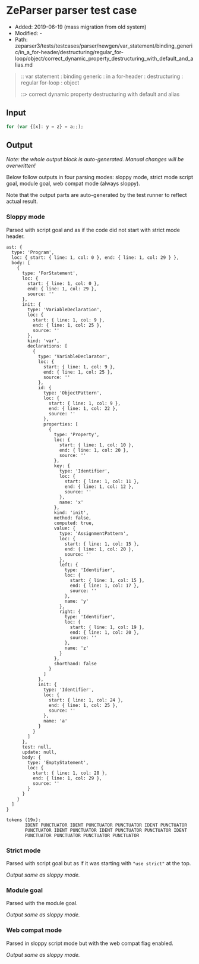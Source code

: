 # ZeParser parser test case

- Added: 2019-06-19 (mass migration from old system)
- Modified: -
- Path: zeparser3/tests/testcases/parser/newgen/var_statement/binding_generic/in_a_for-header/destructuring/regular_for-loop/object/correct_dynamic_property_destructuring_with_default_and_alias.md

> :: var statement : binding generic : in a for-header : destructuring : regular for-loop : object
>
> ::> correct dynamic property destructuring with default and alias

## Input

`````js
for (var {[x]: y = z} = a;;);
`````

## Output

_Note: the whole output block is auto-generated. Manual changes will be overwritten!_

Below follow outputs in four parsing modes: sloppy mode, strict mode script goal, module goal, web compat mode (always sloppy).

Note that the output parts are auto-generated by the test runner to reflect actual result.

### Sloppy mode

Parsed with script goal and as if the code did not start with strict mode header.

`````
ast: {
  type: 'Program',
  loc: { start: { line: 1, col: 0 }, end: { line: 1, col: 29 } },
  body: [
    {
      type: 'ForStatement',
      loc: {
        start: { line: 1, col: 0 },
        end: { line: 1, col: 29 },
        source: ''
      },
      init: {
        type: 'VariableDeclaration',
        loc: {
          start: { line: 1, col: 9 },
          end: { line: 1, col: 25 },
          source: ''
        },
        kind: 'var',
        declarations: [
          {
            type: 'VariableDeclarator',
            loc: {
              start: { line: 1, col: 9 },
              end: { line: 1, col: 25 },
              source: ''
            },
            id: {
              type: 'ObjectPattern',
              loc: {
                start: { line: 1, col: 9 },
                end: { line: 1, col: 22 },
                source: ''
              },
              properties: [
                {
                  type: 'Property',
                  loc: {
                    start: { line: 1, col: 10 },
                    end: { line: 1, col: 20 },
                    source: ''
                  },
                  key: {
                    type: 'Identifier',
                    loc: {
                      start: { line: 1, col: 11 },
                      end: { line: 1, col: 12 },
                      source: ''
                    },
                    name: 'x'
                  },
                  kind: 'init',
                  method: false,
                  computed: true,
                  value: {
                    type: 'AssignmentPattern',
                    loc: {
                      start: { line: 1, col: 15 },
                      end: { line: 1, col: 20 },
                      source: ''
                    },
                    left: {
                      type: 'Identifier',
                      loc: {
                        start: { line: 1, col: 15 },
                        end: { line: 1, col: 17 },
                        source: ''
                      },
                      name: 'y'
                    },
                    right: {
                      type: 'Identifier',
                      loc: {
                        start: { line: 1, col: 19 },
                        end: { line: 1, col: 20 },
                        source: ''
                      },
                      name: 'z'
                    }
                  },
                  shorthand: false
                }
              ]
            },
            init: {
              type: 'Identifier',
              loc: {
                start: { line: 1, col: 24 },
                end: { line: 1, col: 25 },
                source: ''
              },
              name: 'a'
            }
          }
        ]
      },
      test: null,
      update: null,
      body: {
        type: 'EmptyStatement',
        loc: {
          start: { line: 1, col: 28 },
          end: { line: 1, col: 29 },
          source: ''
        }
      }
    }
  ]
}

tokens (19x):
       IDENT PUNCTUATOR IDENT PUNCTUATOR PUNCTUATOR IDENT PUNCTUATOR
       PUNCTUATOR IDENT PUNCTUATOR IDENT PUNCTUATOR PUNCTUATOR IDENT
       PUNCTUATOR PUNCTUATOR PUNCTUATOR PUNCTUATOR
`````

### Strict mode

Parsed with script goal but as if it was starting with `"use strict"` at the top.

_Output same as sloppy mode._

### Module goal

Parsed with the module goal.

_Output same as sloppy mode._

### Web compat mode

Parsed in sloppy script mode but with the web compat flag enabled.

_Output same as sloppy mode._
